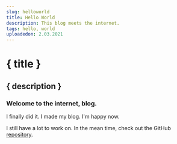 ```yaml
---
slug: helloworld
title: Hello World
description: This blog meets the internet.
tags: hello, world
uploadedon: 2.03.2021
---
```

# { title }
## { description }

### Welcome to the internet, blog.

I finally did it. I made my blog. I'm happy now.

I still have a lot to work on. In the mean time, check out the GitHub <a href="https://github.com/Odyssey346/blog">repository</a>.